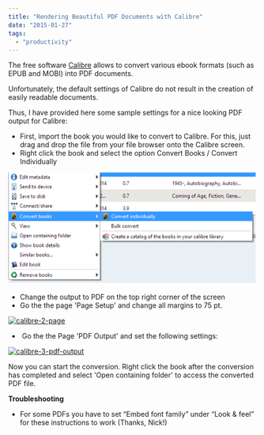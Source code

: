 ```yaml
---
title: "Rendering Beautiful PDF Documents with Calibre"
date: "2015-01-27"
tags: 
  - "productivity"
---
```


The free software [Calibre](http://calibre-ebook.com/) allows to convert various ebook formats (such as EPUB and MOBI) into PDF documents.

Unfortunately, the default settings of Calibre do not result in the creation of easily readable documents.

Thus, I have provided here some sample settings for a nice looking PDF output for Calibre:

- First, import the book you would like to convert to Calibre. For this, just drag and drop the file from your file browser onto the Calibre screen.
- Right click the book and select the option Convert Books / Convert Individually

[![calibre-1](images/calibre-1.png)](https://nexnet.files.wordpress.com/2015/01/calibre-1.png)

- Change the output to PDF on the top right corner of the screen
- Go the the page 'Page Setup' and change all margins to 75 pt.

[![calibre-2-page](https://nexnet.files.wordpress.com/2015/01/calibre-2-page.png?w=660)](https://nexnet.files.wordpress.com/2015/01/calibre-2-page.png)

-  Go the the Page 'PDF Output' and set the following settings:

[![calibre-3-pdf-output](https://nexnet.files.wordpress.com/2015/01/calibre-3-pdf-output.png?w=660)](https://nexnet.files.wordpress.com/2015/01/calibre-3-pdf-output.png)

Now you can start the conversion. Right click the book after the conversion has completed and select 'Open containing folder' to access the converted PDF file.

**Troubleshooting**

- For some PDFs you have to set “Embed font family” under “Look & feel” for these instructions to work (Thanks, Nick!)
